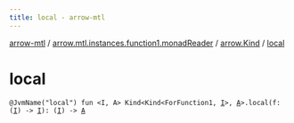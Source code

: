 ```yaml
---
title: local - arrow-mtl
---
```


[arrow-mtl](../../index.html) / [arrow.mtl.instances.function1.monadReader](../index.html) / [arrow.Kind](index.html) / [local](./local.html)

# local

`@JvmName("local") fun <I, A> Kind<Kind<ForFunction1, `[`I`](local.html#I)`>, `[`A`](local.html#A)`>.local(f: (`[`I`](local.html#I)`) -> `[`I`](local.html#I)`): (`[`I`](local.html#I)`) -> `[`A`](local.html#A)